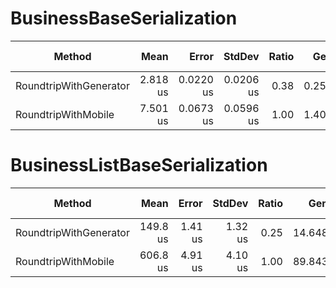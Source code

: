 # BusinessBaseSerialization

| Method                 | Mean     | Error     | StdDev    | Ratio | Gen0   | Gen1   | Allocated | Alloc Ratio |
|----------------------- |---------:|----------:|----------:|------:|-------:|-------:|----------:|------------:|
| RoundtripWithGenerator | 2.818 us | 0.0220 us | 0.0206 us |  0.38 | 0.2594 |      - |   4.43 KB |        0.18 |
| RoundtripWithMobile    | 7.501 us | 0.0673 us | 0.0596 us |  1.00 | 1.4038 | 0.0305 |  24.01 KB |        1.00 |

# BusinessListBaseSerialization

| Method                 | Mean     | Error   | StdDev  | Ratio | Gen0    | Gen1    | Allocated  | Alloc Ratio |
|----------------------- |---------:|--------:|--------:|------:|--------:|--------:|-----------:|------------:|
| RoundtripWithGenerator | 149.8 us | 1.41 us | 1.32 us |  0.25 | 14.6484 |  2.9297 |  248.17 KB |        0.16 |
| RoundtripWithMobile    | 606.8 us | 4.91 us | 4.10 us |  1.00 | 89.8438 | 39.0625 | 1530.66 KB |        1.00 |
